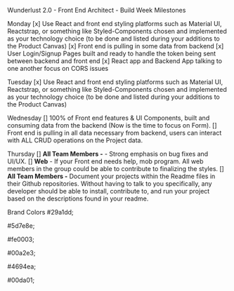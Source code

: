 Wunderlust 2.0 - Front End Architect - Build Week Milestones

Monday
[x] Use React and front end styling platforms such as Material UI, Reactstrap, or something like Styled-Components chosen and implemented as your technology choice (to be done and listed during your additions to the Product Canvas)
[x] Front end is pulling in some data from backend
[x] User Login/Signup Pages built and ready to handle the token being sent between backend and front end
[x] React app and Backend App talking to one another focus on CORS issues

Tuesday
[x] Use React and front end styling platforms such as Material UI, Reactstrap, or something like Styled-Components chosen and implemented as your technology choice (to be done and listed during your additions to the Product Canvas)

Wednesday
[] 100% of Front end features & UI Components, built and consuming data from the backend (Now is the time to focus on Form).
[] Front end is pulling in all data necessary from backend, users can interact with ALL CRUD operations on the Project data.

Thursday
[] **All Team Members -** - Strong emphasis on bug fixes and UI/UX.
[] **Web** - If your Front end needs help, mob program. All web members in the group could be able to contribute to finalizing the styles.
[] **All Team Members -** Document your projects within the Readme files in their Github repositories. Without having to talk to you specifically, any developer should be able to install, contribute to, and run your project based on the descriptions found in your readme.

Brand Colors
#29a1dd;

#5d7e8e;

#fe0003;

#00a2e3;

#4694ea;

#00da01;